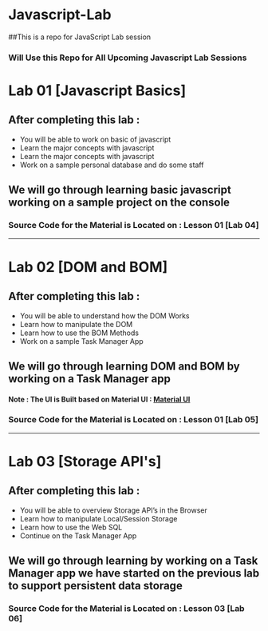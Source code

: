 # Javascript-Lab
##This is a repo for JavaScript Lab session 
### Will Use this Repo for All Upcoming Javascript Lab Sessions

# Lab 01 [Javascript Basics]

## After completing this lab : 
* You will be able to work on basic of javascript
* Learn the major concepts with javascript 
* Learn the major concepts with javascript 
* Work on a sample personal database and do some staff 
## We will go through learning basic javascript working on a sample project on the console 

### Source Code for the Material is Located on  : Lesson 01 [Lab 04]

---

# Lab 02 [DOM and BOM]

## After completing this lab : 
* You will be able to understand how the DOM Works 
* Learn how to manipulate the DOM 
* Learn how to use the BOM Methods 
* Work on a sample Task Manager App 
## We will go through learning DOM and BOM by  working on a Task Manager app 

#### Note : The UI is Built based on Material UI :  [Material UI](https://materializecss.com/)

### Source Code for the Material is Located on  : Lesson 01 [Lab 05]


---

# Lab 03 [Storage API's]

## After completing this lab : 
* You will be able to overview Storage API’s in the Browser 
* Learn how to manipulate Local/Session Storage 
* Learn how to use the Web SQL 
* Continue  on the Task Manager App 


## We will go through learning  by  working on a Task Manager app we have started on the previous lab  to support persistent data storage 


### Source Code for the Material is Located on  : Lesson 03 [Lab 06]
